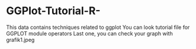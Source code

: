 # GGPlot-Tutorial-R-
This data contains techniques related to ggplot 
You can look tutorial file for GGPLOT module operators 
Last one, you can check your graph with grafik1.jpeg

